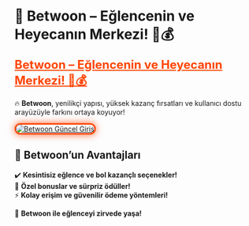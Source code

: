 # 🎲 Betwoon – Eğlencenin ve Heyecanın Merkezi! 🚀💰  

<a href="https://cutt.ly/BetwoonLink" title="Betwoon Güncel Giriş" style="color: #ff4500; font-size: 24px; font-weight: bold;">Betwoon – Eğlencenin ve Heyecanın Merkezi! 🚀💰</a>  

🔥 **Betwoon**, yenilikçi yapısı, yüksek kazanç fırsatları ve kullanıcı dostu arayüzüyle farkını ortaya koyuyor!  

<a href="https://cutt.ly/BetwoonLink" title="Betwoon Güncel Giriş">  
<img src="https://i.ibb.co/BtMhhf6/g-venligiris.jpg" alt="Betwoon Güncel Giriş" style="max-width: 100%; border: 3px solid #ff4500; border-radius: 15px; box-shadow: 0px 0px 15px rgba(255, 69, 0, 0.8);">  
</a>  

## 🚀 Betwoon’un Avantajları  
✔️ **Kesintisiz eğlence ve bol kazançlı seçenekler!**  
🎁 **Özel bonuslar ve sürpriz ödüller!**  
⚡ **Kolay erişim ve güvenilir ödeme yöntemleri!**  

💎 **Betwoon ile eğlenceyi zirvede yaşa!**
